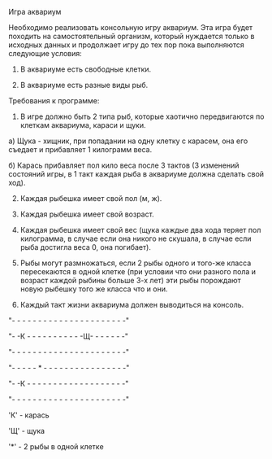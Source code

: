 Игра аквариум

Необходимо реализовать консольную игру аквариум. Эта игра будет походить на самостоятельный организм, который нуждается только в исходных данных и продолжает игру до тех пор пока выполняются следующие условия:

1. В аквариуме есть свободные клетки.

2. В аквариуме есть разные виды рыб.

Требования к программе:

1. В игре должно быть 2 типа рыб, которые хаотично передвигаются по клеткам аквариума, караси и щуки.

  а) Щука - хищник, при попадании на одну клетку с карасем, она его съедает и прибавляет 1 килограмм веса.
  
  б) Карась прибавляет пол кило веса после 3 тактов (3 изменений состояний игры, в 1 такт каждая рыба в аквариуме должна сделать свой ход).

2. Каждая рыбешка имеет свой пол (м, ж).

3. Каждая рыбешка имеет свой возраст.

4. Каждая рыбешка имеет свой вес (щука каждые два хода теряет пол килограмма, в случае если она никого не скушала, в случае если рыба достигла веса 0, она погибает).

5. Рыбы могут размножаться, если 2 рыбы одного и того-же класса пересекаются в одной клетке (при условии что они разного пола и возраст каждой рыбины больше 3-х лет) эти рыбы порождают новую рыбешку того же класса что и они.

6. Каждый такт жизни аквариума должен выводиться на консоль.

"- - - - - - - - - - - - - - - - - - - - - -"

"- -К - - - - - - - - - - -Щ- - - - - - -"

"- - - - - - - - - - - - - - - - - - - - - -"

"- - - - - * - - - - - - - - - - - - - - - -"

"- -К - - - - - - - - - - - - - - - - - - -"

"- - - - - - - - - - - - - - - - - - - - - -"


'К' - карась

'Щ' - щука

'*' - 2 рыбы в одной клетке 
